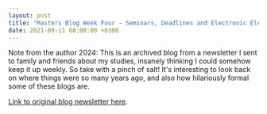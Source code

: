 ```yaml
---
layout: post
title: "Masters Blog Week Four - Seminars, Deadlines and Electronic Elections"
date: 2021-09-11 08:00:00 +0100
---
```


Note from the author 2024: This is an archived blog from a newsletter I sent to family and friends about my studies, insanely thinking I could somehow keep it up weekly. So take with a pinch of salt! It's interesting to look back on where things were so many years ago, and also how hilariously formal some of these blogs are.

[Link to original blog newsletter here](/archived/20210911.html).